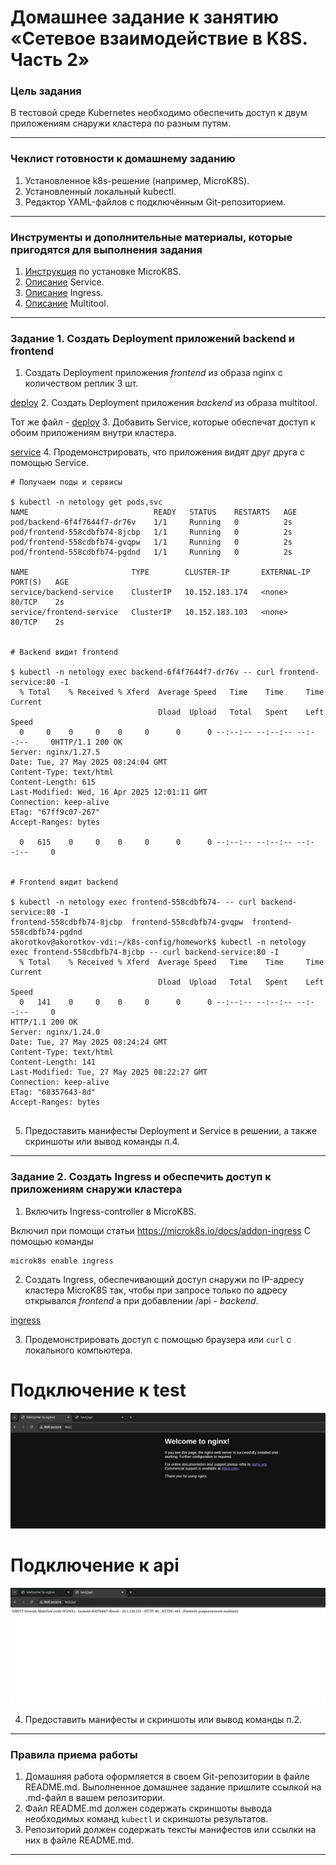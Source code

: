 # Домашнее задание к занятию «Сетевое взаимодействие в K8S. Часть 2»

### Цель задания

В тестовой среде Kubernetes необходимо обеспечить доступ к двум приложениям снаружи кластера по разным путям.

------

### Чеклист готовности к домашнему заданию

1. Установленное k8s-решение (например, MicroK8S).
2. Установленный локальный kubectl.
3. Редактор YAML-файлов с подключённым Git-репозиторием.

------

### Инструменты и дополнительные материалы, которые пригодятся для выполнения задания

1. [Инструкция](https://microk8s.io/docs/getting-started) по установке MicroK8S.
2. [Описание](https://kubernetes.io/docs/concepts/services-networking/service/) Service.
3. [Описание](https://kubernetes.io/docs/concepts/services-networking/ingress/) Ingress.
4. [Описание](https://github.com/wbitt/Network-MultiTool) Multitool.

------

### Задание 1. Создать Deployment приложений backend и frontend

1. Создать Deployment приложения _frontend_ из образа nginx с количеством реплик 3 шт.

[deploy](./deploy.yml)
2. Создать Deployment приложения _backend_ из образа multitool. 

Тот же файл - [deploy](./deploy.yml)
3. Добавить Service, которые обеспечат доступ к обоим приложениям внутри кластера. 

[service](./service.yml)
4. Продемонстрировать, что приложения видят друг друга с помощью Service.
```
# Получаем поды и сервисы

$ kubectl -n netology get pods,svc
NAME                            READY   STATUS    RESTARTS   AGE
pod/backend-6f4f7644f7-dr76v    1/1     Running   0          2s
pod/frontend-558cdbfb74-8jcbp   1/1     Running   0          2s
pod/frontend-558cdbfb74-gvqpw   1/1     Running   0          2s
pod/frontend-558cdbfb74-pgdnd   1/1     Running   0          2s

NAME                       TYPE        CLUSTER-IP       EXTERNAL-IP   PORT(S)   AGE
service/backend-service    ClusterIP   10.152.183.174   <none>        80/TCP    2s
service/frontend-service   ClusterIP   10.152.183.103   <none>        80/TCP    2s


# Backend видит frontend

$ kubectl -n netology exec backend-6f4f7644f7-dr76v -- curl frontend-service:80 -I
  % Total    % Received % Xferd  Average Speed   Time    Time     Time  Current
                                 Dload  Upload   Total   Spent    Left  Speed
  0     0    0     0    0     0      0      0 --:--:-- --:--:-- --:--:--     0HTTP/1.1 200 OK
Server: nginx/1.27.5
Date: Tue, 27 May 2025 08:24:04 GMT
Content-Type: text/html
Content-Length: 615
Last-Modified: Wed, 16 Apr 2025 12:01:11 GMT
Connection: keep-alive
ETag: "67ff9c07-267"
Accept-Ranges: bytes

  0   615    0     0    0     0      0      0 --:--:-- --:--:-- --:--:--     0


# Frontend видит backend

$ kubectl -n netology exec frontend-558cdbfb74- -- curl backend-service:80 -I
frontend-558cdbfb74-8jcbp  frontend-558cdbfb74-gvqpw  frontend-558cdbfb74-pgdnd
akorotkov@akorotkov-vdi:~/k8s-config/homework$ kubectl -n netology exec frontend-558cdbfb74-8jcbp -- curl backend-service:80 -I
  % Total    % Received % Xferd  Average Speed   Time    Time     Time  Current
                                 Dload  Upload   Total   Spent    Left  Speed
  0   141    0     0    0     0      0      0 --:--:-- --:--:-- --:--:--     0
HTTP/1.1 200 OK
Server: nginx/1.24.0
Date: Tue, 27 May 2025 08:24:24 GMT
Content-Type: text/html
Content-Length: 141
Last-Modified: Tue, 27 May 2025 08:22:27 GMT
Connection: keep-alive
ETag: "68357643-8d"
Accept-Ranges: bytes


```
5. Предоставить манифесты Deployment и Service в решении, а также скриншоты или вывод команды п.4.

------

### Задание 2. Создать Ingress и обеспечить доступ к приложениям снаружи кластера

1. Включить Ingress-controller в MicroK8S.

Включил при помощи статьи https://microk8s.io/docs/addon-ingress
С помощью команды
```
microk8s enable ingress
```
2. Создать Ingress, обеспечивающий доступ снаружи по IP-адресу кластера MicroK8S так, чтобы при запросе только по адресу открывался _frontend_ а при добавлении /api - _backend_.

[ingress](./ingress.yml)

3. Продемонстрировать доступ с помощью браузера или `curl` с локального компьютера.
# Подключение к test
![test](img/image.png)
# Подключение к api
![api](img/image-1.png)

4. Предоставить манифесты и скриншоты или вывод команды п.2.

------

### Правила приема работы

1. Домашняя работа оформляется в своем Git-репозитории в файле README.md. Выполненное домашнее задание пришлите ссылкой на .md-файл в вашем репозитории.
2. Файл README.md должен содержать скриншоты вывода необходимых команд `kubectl` и скриншоты результатов.
3. Репозиторий должен содержать тексты манифестов или ссылки на них в файле README.md.

------

